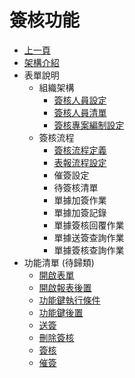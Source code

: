 # 簽核功能
* [上一頁](../README.md)
* [架構介紹](README.md)
* 表單說明
    * 組織架構
        * [簽核人員設定](./SignoffUserSet/README.md)
        * [簽核人員清單](./SignoffUserList/README.md)
        * [簽核專案編制設定](./SignoffProjectOrganize/README.md)
    * 簽核流程
        * [簽核流程定義](./SignoffFlowSetting/README.md)
        * [表報流程設定](./FRProcessSetting/README.md)
        * 催簽設定
        * 待簽核清單
        * 單據加簽作業
        * 單據加簽記錄
        * 單據簽核回覆作業
        * 單據送簽查詢作業
        * 單據簽核查詢作業        
* 功能清單 (待歸類)
    * [開啟表單](./MANUALSIGNOFF/README.md)
    * [開啟報表後置](./OPENREPORTPST/README.md)
    * [功能鍵執行條件](./FUNKEYCOND/README.md)
    * [功能鍵後置](./FUNKEYPST/README.md)
    * [送簽](./SIGNOFFADD/README.md)
    * [刪除簽核](./SIGNOFFDEL/README.md)
    * [簽核](./SIGNOFF/README.md)
    * [催簽](./SIGNOFFURGE/README.md)